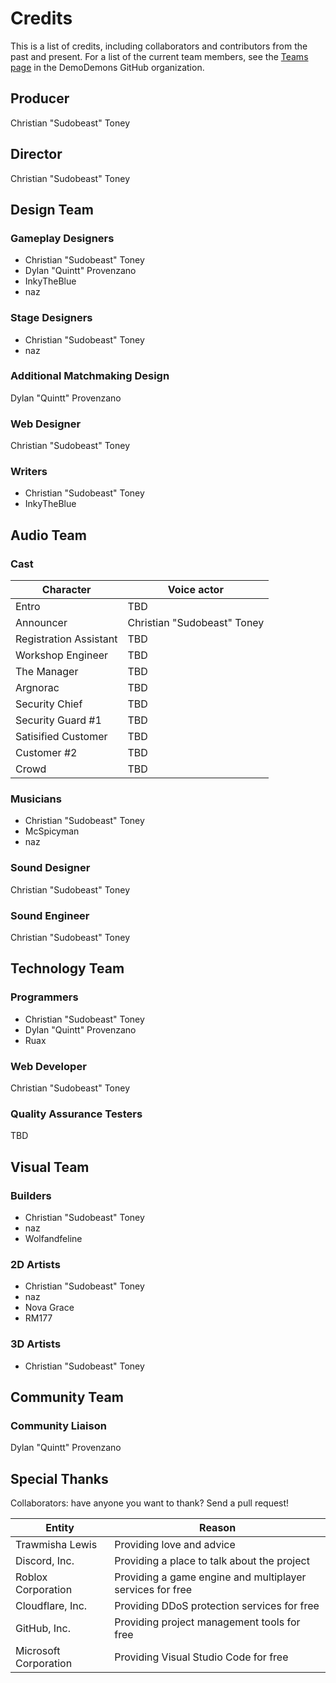 # Credits
This is a list of credits, including collaborators and contributors from the past and present. For a list of the current team members, see the [Teams page](https://github.com/orgs/DemoDemons/teams) in the DemoDemons GitHub organization.

## Producer
Christian "Sudobeast" Toney

## Director
Christian "Sudobeast" Toney

## Design Team
### Gameplay Designers
* Christian "Sudobeast" Toney
* Dylan "Quintt" Provenzano
* InkyTheBlue
* naz

### Stage Designers
* Christian "Sudobeast" Toney
* naz

### Additional Matchmaking Design
Dylan "Quintt" Provenzano

### Web Designer
Christian "Sudobeast" Toney

### Writers
* Christian "Sudobeast" Toney
* InkyTheBlue

## Audio Team
### Cast
<table>
  <thead>
    <tr>
      <th>Character</th>
      <th>Voice actor</th>
    </tr>
  </thead>
  <tbody>
    <tr>
      <td>Entro</td>
      <td>TBD</td>
    </tr>
    <tr>
      <td>Announcer</td>
      <td>Christian "Sudobeast" Toney</td>
    </tr>
    <tr>
      <td>Registration Assistant</td>
      <td>TBD</td>
    </tr>
    <tr>
      <td>Workshop Engineer</td>
      <td>TBD</td>
    </tr>
    <tr>
      <td>The Manager</td>
      <td>TBD</td>
    </tr>
    <tr>
      <td>Argnorac</td>
      <td>TBD</td>
    </tr>
    <tr>
      <td>Security Chief</td>
      <td>TBD</td>
    </tr>
    <tr>
      <td>Security Guard #1</td>
      <td>TBD</td>
    </tr>
    <tr>
      <td>Satisified Customer</td>
      <td>TBD</td>
    </tr>
    <tr>
      <td>Customer #2</td>
      <td>TBD</td>
    </tr>
    <tr>
      <td>Crowd</td>
      <td>TBD</td>
    </tr>
  </tbody>
</table>

### Musicians
* Christian "Sudobeast" Toney
* McSpicyman
* naz

### Sound Designer
Christian "Sudobeast" Toney

### Sound Engineer
Christian "Sudobeast" Toney

## Technology Team
### Programmers
* Christian "Sudobeast" Toney
* Dylan "Quintt" Provenzano
* Ruax

### Web Developer
Christian "Sudobeast" Toney

### Quality Assurance Testers
TBD

## Visual Team
### Builders
* Christian "Sudobeast" Toney
* naz
* Wolfandfeline

### 2D Artists
* Christian "Sudobeast" Toney
* naz
* Nova Grace
* RM177

### 3D Artists
* Christian "Sudobeast" Toney

## Community Team
### Community Liaison
Dylan "Quintt" Provenzano

## Special Thanks
Collaborators: have anyone you want to thank? Send a pull request!

<table>
  <thead>
    <tr>
      <th>Entity</th>
      <th>Reason</th>
    </tr>
  </thead>
  <tbody>
    <tr>
      <td>Trawmisha Lewis</td>
      <td>Providing love and advice</td>
    </tr>
    <tr>
      <td>Discord, Inc.</td>
      <td>Providing a place to talk about the project</td>
    </tr>
    <tr>
      <td>Roblox Corporation</td>
      <td>Providing a game engine and multiplayer services for free</td>
    </tr>
    <tr>
      <td>Cloudflare, Inc.</td>
      <td>Providing DDoS protection services for free</td>
    </tr>
    <tr>
      <td>GitHub, Inc.</td>
      <td>Providing project management tools for free</td>
    </tr>
    <tr>
      <td>Microsoft Corporation</td>
      <td>Providing Visual Studio Code for free</td>
    </tr>
  </tbody>
</table>